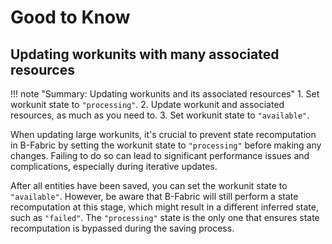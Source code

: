 # Good to Know

## Updating workunits with many associated resources

!!! note "Summary: Updating workunits and its associated resources"
    1. Set workunit state to `"processing"`.
    2. Update workunit and associated resources, as much as you need to.
    3. Set workunit state to `"available"`.

When updating large workunits, it's crucial to prevent state recomputation in B-Fabric by setting the workunit state to `"processing"` before making any changes.
Failing to do so can lead to significant performance issues and complications, especially during iterative updates.

After all entities have been saved, you can set the workunit state to `"available"`.
However, be aware that B-Fabric will still perform a state recomputation at this stage, which might result in a different inferred state, such as `"failed"`.
The `"processing"` state is the only one that ensures state recomputation is bypassed during the saving process.
